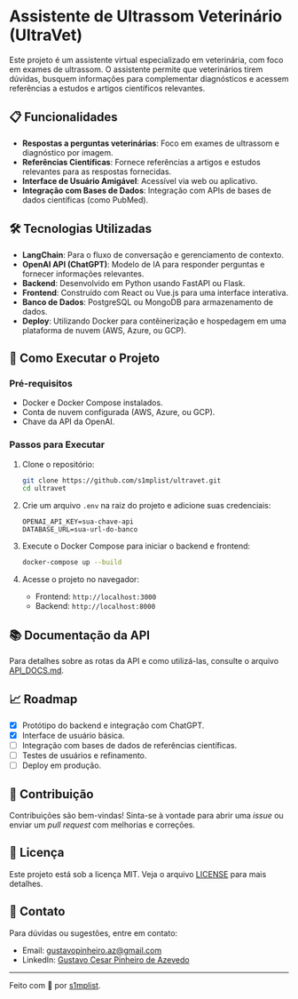 # Assistente de Ultrassom Veterinário (UltraVet)

Este projeto é um assistente virtual especializado em veterinária, com foco em exames de ultrassom. O assistente permite que veterinários tirem dúvidas, busquem informações para complementar diagnósticos e acessem referências a estudos e artigos científicos relevantes.

## 📋 Funcionalidades

- **Respostas a perguntas veterinárias**: Foco em exames de ultrassom e diagnóstico por imagem.
- **Referências Científicas**: Fornece referências a artigos e estudos relevantes para as respostas fornecidas.
- **Interface de Usuário Amigável**: Acessível via web ou aplicativo.
- **Integração com Bases de Dados**: Integração com APIs de bases de dados científicas (como PubMed).

## 🛠️ Tecnologias Utilizadas

- **LangChain**: Para o fluxo de conversação e gerenciamento de contexto.
- **OpenAI API (ChatGPT)**: Modelo de IA para responder perguntas e fornecer informações relevantes.
- **Backend**: Desenvolvido em Python usando FastAPI ou Flask.
- **Frontend**: Construído com React ou Vue.js para uma interface interativa.
- **Banco de Dados**: PostgreSQL ou MongoDB para armazenamento de dados.
- **Deploy**: Utilizando Docker para contêinerização e hospedagem em uma plataforma de nuvem (AWS, Azure, ou GCP).

## 🚀 Como Executar o Projeto

### Pré-requisitos

- Docker e Docker Compose instalados.
- Conta de nuvem configurada (AWS, Azure, ou GCP).
- Chave da API da OpenAI.

### Passos para Executar

1. Clone o repositório:
   ```bash
   git clone https://github.com/s1mplist/ultravet.git
   cd ultravet
   ```

2. Crie um arquivo `.env` na raiz do projeto e adicione suas credenciais:
   ```env
   OPENAI_API_KEY=sua-chave-api
   DATABASE_URL=sua-url-do-banco
   ```

3. Execute o Docker Compose para iniciar o backend e frontend:
   ```bash
   docker-compose up --build
   ```

4. Acesse o projeto no navegador:
   - Frontend: `http://localhost:3000`
   - Backend: `http://localhost:8000`

## 📚 Documentação da API

Para detalhes sobre as rotas da API e como utilizá-las, consulte o arquivo [API_DOCS.md](API_DOCS.md).

## 📈 Roadmap

- [x] Protótipo do backend e integração com ChatGPT.
- [x] Interface de usuário básica.
- [ ] Integração com bases de dados de referências científicas.
- [ ] Testes de usuários e refinamento.
- [ ] Deploy em produção.

## 🤝 Contribuição

Contribuições são bem-vindas! Sinta-se à vontade para abrir uma _issue_ ou enviar um _pull request_ com melhorias e correções.

## 📝 Licença

Este projeto está sob a licença MIT. Veja o arquivo [LICENSE](LICENSE) para mais detalhes.

## 📧 Contato

Para dúvidas ou sugestões, entre em contato:
- Email: gustavopinheiro.az@gmail.com
- LinkedIn: [Gustavo Cesar Pinheiro de Azevedo](https://www.linkedin.com/in/gustavo-pinheiro-azevedo/)

---

Feito com 💙 por [s1mplist](https://github.com/s1mplist).
